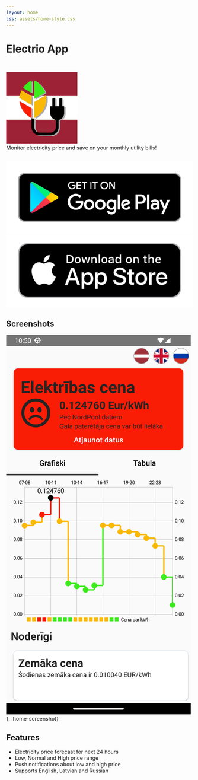```yaml
---
layout: home
css: assets/home-style.css
---
```


# Electrio App

<div style="width: 100%; vertical-align: middle; display: inline-block; padding: 2em 0;">
    <img src="./assets/logo.png" class="home-logo">
    <div class="home-description">
        Monitor electricity price and save on your monthly utility bills!
    </div>
</div>

<div>
    <a href="">
        <img src="./assets/google-play-badge.png" class="home-store-badge" alt="Google Play Store">
    </a>
    <a href="">
        <img src="./assets/apple-store-badge.png" class="home-store-badge" alt="Apple App Store">
    </a>
</div>

## Screenshots

![](./assets/screenshot1.png){: .home-screenshot}

## Features

- Electricity price forecast for next 24 hours
- Low, Normal and High price range
- Push notifications about low and high price
- Supports English, Latvian and Russian
